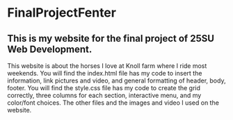 # FinalProjectFenter

## This is my website for the final project of 25SU Web Development.

This website is about the horses I love at Knoll farm where I ride most weekends. 
You will find the index.html file has my code to insert the information, link pictures and video, and general formatting of header, body, footer.
You will find the style.css file has my code to create the grid correctly, three columns for each section, interactive menu, and my color/font choices.  The other files and the images and video I used on the website.  
